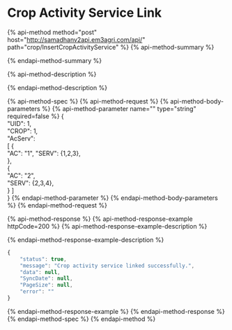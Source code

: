 # Crop Activity Service Link

{% api-method method="post" host="http://samadhanv2api.em3agri.com/api/" path="crop/InsertCropActivityService" %}
{% api-method-summary %}

{% endapi-method-summary %}

{% api-method-description %}

{% endapi-method-description %}

{% api-method-spec %}
{% api-method-request %}
{% api-method-body-parameters %}
{% api-method-parameter name="" type="string" required=false %}
{  
    "UID": 1,  
     "CROP": 1,  
     "AcServ":  
\[ {   
         "AC": "1",               "SERV": {1,2,3},  
 },   
{   
     "AC": "2",   
"SERV": {2,3,4},  
} \]   
}
{% endapi-method-parameter %}
{% endapi-method-body-parameters %}
{% endapi-method-request %}

{% api-method-response %}
{% api-method-response-example httpCode=200 %}
{% api-method-response-example-description %}

{% endapi-method-response-example-description %}

```javascript
{
    "status": true,
    "message": "Crop activity service linked successfully.",
    "data": null,
    "SyncDate": null,
    "PageSize": null,
    "error": ""
}
```
{% endapi-method-response-example %}
{% endapi-method-response %}
{% endapi-method-spec %}
{% endapi-method %}



